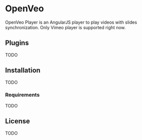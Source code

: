 # OpenVeo

OpenVeo Player is an AngularJS player to play videos with slides synchronization. Only Vimeo player is supported right now.

## Plugins

TODO

## Installation

TODO

### Requirements

TODO

## License

TODO